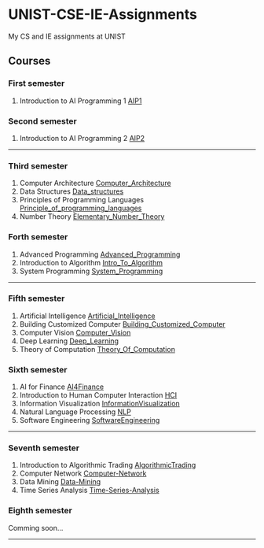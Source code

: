 # UNIST-CSE-IE-Assignments
My CS and IE assignments at UNIST

## Courses
### First semester
1. Introduction to AI Programming 1 [AIP1](/AIP1)
### Second semester
1. Introduction to AI Programming 2 [AIP2](/AIP2)
---
### Third semester
1. Computer Architecture [Computer_Architecture](/Computer_Architecture)
1. Data Structures [Data_structures](/Data_structures)
1. Principles of Programming Languages [Principle_of_programming_languages](/Principle_of_programming_languages/)
1. Number Theory [Elementary_Number_Theory](/Elementary_Number_Theory/)
### Forth semester
1. Advanced Programming [Advanced_Programming](/Advanced_Programming/)
1. Introduction to Algorithm [Intro_To_Algorithm](/Intro_To_Algorithm/)
1. System Programming [System_Programming](/System_Programming/)
---
### Fifth semester
1. Artificial Intelligence [Artificial_Intelligence](/Artificial_Intelligence/)
1. Building Customized Computer [Building_Customized_Computer](/Building_Customized_Computer/)
1. Computer Vision [Computer_Vision](/Computer_Vision/)
1. Deep Learning [Deep_Learning](/Deep_Learning/)
1. Theory of Computation [Theory_Of_Computation](/Theory_Of_Computation/)
### Sixth semester
1. AI for Finance [AI4Finance](/AI4Finance/)
1. Introduction to Human Computer Interaction [HCI](/HCI/)
1. Information Visualization [InformationVisualization](/InformationVisualization/)
1. Natural Language Processing [NLP](/NLP/)
1. Software Engineering [SoftwareEngineering](/SoftwareEngineering/)
---
### Seventh semester
1. Introduction to Algorithmic Trading [AlgorithmicTrading](/AlgorithmicTrading/)
1. Computer Network [Computer-Network](/Computer-Network/)
1. Data Mining [Data-Mining](/Data-Mining/)
1. Time Series Analysis [Time-Series-Analysis](/Time-Series-Analysis/)
### Eighth semester
Comming soon...

---
